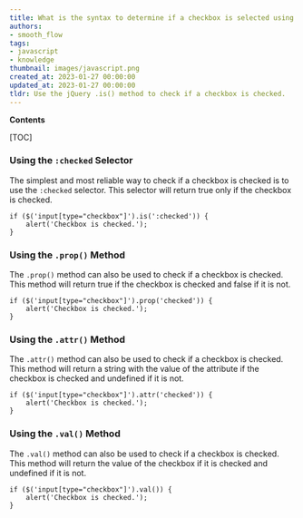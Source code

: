 ```yaml
---
title: What is the syntax to determine if a checkbox is selected using jquery?
authors:
- smooth_flow
tags:
- javascript
- knowledge
thumbnail: images/javascript.png
created_at: 2023-01-27 00:00:00
updated_at: 2023-01-27 00:00:00
tldr: Use the jQuery .is() method to check if a checkbox is checked.
---
```


**Contents**

[TOC]

### Using the `:checked` Selector

The simplest and most reliable way to check if a checkbox is checked is to use the `:checked` selector. This selector will return true only if the checkbox is checked.

```
if ($('input[type="checkbox"]').is(':checked')) {
    alert('Checkbox is checked.');
}
```

### Using the `.prop()` Method

The `.prop()` method can also be used to check if a checkbox is checked. This method will return true if the checkbox is checked and false if it is not.

```
if ($('input[type="checkbox"]').prop('checked')) {
    alert('Checkbox is checked.');
}
```

### Using the `.attr()` Method

The `.attr()` method can also be used to check if a checkbox is checked. This method will return a string with the value of the attribute if the checkbox is checked and undefined if it is not.

```
if ($('input[type="checkbox"]').attr('checked')) {
    alert('Checkbox is checked.');
}
```

### Using the `.val()` Method

The `.val()` method can also be used to check if a checkbox is checked. This method will return the value of the checkbox if it is checked and undefined if it is not.

```
if ($('input[type="checkbox"]').val()) {
    alert('Checkbox is checked.');
}
```
